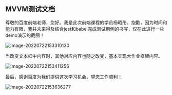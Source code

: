 ## MVVM测试文档

尊敬的百度前端老师，您好。我是此次前端课程的学员杨昭彤。抱歉，因为时间和能力有限，我并未来得及结合jest和babel完成测试用例的书写，仅在此进行一些demo演示的截图！

![image-20220722153310130](C:\Users\Lenovo\AppData\Roaming\Typora\typora-user-images\image-20220722153310130.png)

当改变文本框中内容时，其他对应内容也随之改变，基本实现大作业框架内容。

![image-20220722153411256](C:\Users\Lenovo\AppData\Roaming\Typora\typora-user-images\image-20220722153411256.png)

最后，感谢百度为我们提供这次学习机会，望您工作顺利！

![image-20220722153636277](C:\Users\Lenovo\AppData\Roaming\Typora\typora-user-images\image-20220722153636277.png)